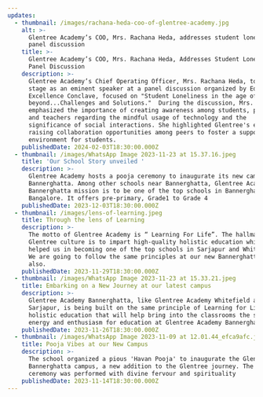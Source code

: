 ```yaml
---
updates:
  - thumbnail: /images/rachana-heda-coo-of-glentree-academy.jpg
    alt: >-
      Glentree Academy’s COO, Mrs. Rachana Heda, addresses student loneliness at
      panel discussion
    title: >-
      Glentree Academy’s COO, Mrs. Rachana Heda, Addresses Student Loneliness at
      Panel Discussion
    description: >-
      Glentree Academy’s Chief Operating Officer, Mrs. Rachana Heda, took center
      stage as an eminent speaker at a panel discussion organized by Education
      Excellence Conclave, focused on "Student Loneliness in the age of AI and
      beyond...Challenges and Solutions."  During the discussion, Mrs. Heda
      emphasized the importance of creating awareness among students, parents,
      and teachers regarding the mindful usage of technology and the
      significance of social interactions. She highlighted Glentree's efforts in
      raising collaboration opportunities among peers to foster a supportive
      environment for students.
    publishedDate: 2024-02-03T18:30:00.000Z
  - thumbnail: /images/WhatsApp Image 2023-11-23 at 15.37.16.jpeg
    title: 'Our School Story unveiled '
    description: >-
      Glentree Academy hosts a pooja ceremony to inaugurate its new campus at
      Bannerghatta. Among other schools near Bannerghatta, Glentree Academy
      Bannerghatta mission is to be one of the top schools in Bannerghatta Road,
      Bangalore. It offers pre-primary, Grade1 to Grade 4
    publishedDate: 2023-12-03T18:30:00.000Z
  - thumbnail: /images/lens-of-learning.jpeg
    title: Through the lens of Learning
    description: >-
      The motto of Glentree Academy is “ Learning For Life”. The hallmark of the
      Glentree culture is to impart high-quality holistic education which has
      helped us in becoming one of the top schools in Sarjapur and Whitefield.
      We are going to follow the same principles at our new Bannerghatta campus
      also.
    publishedDate: 2023-11-29T18:30:00.000Z
  - thumbnail: /images/WhatsApp Image 2023-11-23 at 15.33.21.jpeg
    title: Embarking on a New Journey at our latest campus
    description: >-
      Glentree Academy Bannerghatta, like Glentree Academy Whitefield and
      Sarjapur, is being built on the same principle of Learning for Life and
      holistic education that will help bring into the classrooms the same
      energy and enthusiasm for education at Glentree Academy Bannerghatta also.
    publishedDate: 2023-11-26T18:30:00.000Z
  - thumbnail: /images/WhatsApp Image 2023-11-09 at 12.01.44_efca9afc.jpg
    title: Pooja Vibes at our New Campus
    description: >-
      The school organized a pious 'Havan Pooja' to inaugurate the Glentree
      Bannerghatta campus, a new addition to the Glentree journey. The whole
      ceremony was performed with divine fervour and spirituality
    publishedDate: 2023-11-14T18:30:00.000Z
---
```


